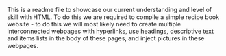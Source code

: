 This is a readme file to showcase our current understanding and level of skill with HTML. To do this we are required to compile a simple recipe book website - to do this we will most likely need to create multiple interconnected webpages with hyperlinks, use headings, descriptive text and items lists in the body of these pages, and inject pictures in these webpages. 